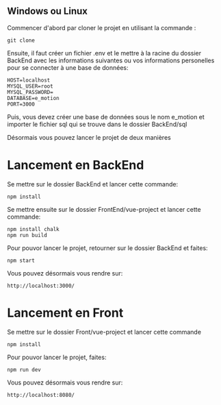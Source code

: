 ## Windows ou Linux

Commencer d'abord par cloner le projet en utilisant la commande : 

```shell
git clone
```

Ensuite, il faut créer un fichier .env et le mettre à la racine du dossier BackEnd avec les informations suivantes ou vos informations personelles pour se connecter à une base de données:

```shell
HOST=localhost
MYSQL_USER=root
MYSQL_PASSWORD=
DATABASE=e_motion
PORT=3000
```

Puis, vous devez créer une base de données sous le nom e_motion et importer le fichier sql qui se trouve dans le dossier BackEnd/sql

Désormais vous pouvez lancer le projet de deux manières 

# Lancement en BackEnd

Se mettre sur le dossier BackEnd et lancer cette commande:
```shell
npm install 
```

Se mettre ensuite sur le dossier FrontEnd/vue-project et lancer cette commande:
```shell
npm install chalk
npm run build
```

Pour pouvor lancer le projet, retourner sur le dossier BackEnd et faites:
```shell
npm start
```
Vous pouvez désormais vous rendre sur:

```shell
http://localhost:3000/
```

# Lancement en Front

Se mettre sur le dossier Front/vue-project et lancer cette commande 
```shell
npm install 
```

Pour pouvor lancer le projet, faites:
```shell
npm run dev
```
Vous pouvez désormais vous rendre sur:

```shell
http://localhost:8080/
```

